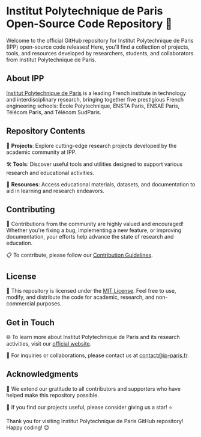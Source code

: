 # Institut Polytechnique de Paris Open-Source Code Repository 🚀

Welcome to the official GitHub repository for Institut Polytechnique de Paris (IPP) open-source code releases! Here, you'll find a collection of projects, tools, and resources developed by researchers, students, and collaborators from Institut Polytechnique de Paris.

## About IPP

[Institut Polytechnique de Paris](https://www.ip-paris.fr/en) is a leading French institute in technology and interdisciplinary research, bringing together five prestigious French engineering schools: École Polytechnique, ENSTA Paris, ENSAE Paris, Télécom Paris, and Télécom SudParis.

## Repository Contents

📁 **Projects**: Explore cutting-edge research projects developed by the academic community at IPP.

🛠️ **Tools**: Discover useful tools and utilities designed to support various research and educational activities.

📘 **Resources**: Access educational materials, datasets, and documentation to aid in learning and research endeavors.

## Contributing

🤝 Contributions from the community are highly valued and encouraged! Whether you're fixing a bug, implementing a new feature, or improving documentation, your efforts help advance the state of research and education.

📋 To contribute, please follow our [Contribution Guidelines](CONTRIBUTING.md).

## License

📄 This repository is licensed under the [MIT License](LICENSE). Feel free to use, modify, and distribute the code for academic, research, and non-commercial purposes.

## Get in Touch

🌐 To learn more about Institut Polytechnique de Paris and its research activities, visit our [official website](https://www.ip-paris.fr/en).

📧 For inquiries or collaborations, please contact us at [contact@ip-paris.fr](mailto:contact@ip-paris.fr).

## Acknowledgments

🙏 We extend our gratitude to all contributors and supporters who have helped make this repository possible.

🌟 If you find our projects useful, please consider giving us a star! ⭐

Thank you for visiting Institut Polytechnique de Paris GitHub repository! Happy coding! 😊
